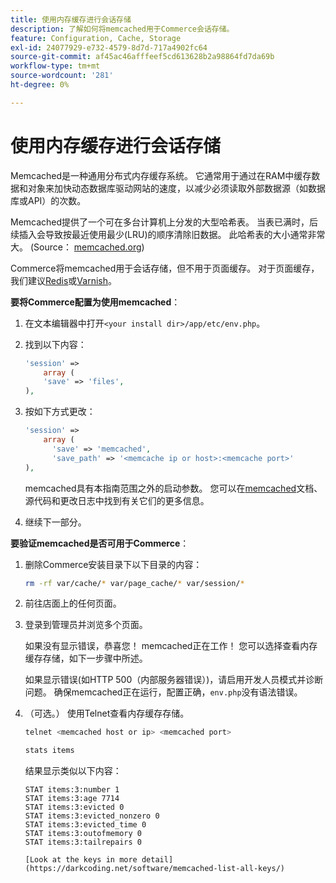 ```yaml
---
title: 使用内存缓存进行会话存储
description: 了解如何将memcached用于Commerce会话存储。
feature: Configuration, Cache, Storage
exl-id: 24077929-e732-4579-8d7d-717a4902fc64
source-git-commit: af45ac46afffeef5cd613628b2a98864fd7da69b
workflow-type: tm+mt
source-wordcount: '281'
ht-degree: 0%

---
```


# 使用内存缓存进行会话存储

Memcached是一种通用分布式内存缓存系统。 它通常用于通过在RAM中缓存数据和对象来加快动态数据库驱动网站的速度，以减少必须读取外部数据源（如数据库或API）的次数。

Memcached提供了一个可在多台计算机上分发的大型哈希表。 当表已满时，后续插入会导致按最近使用最少(LRU)的顺序清除旧数据。 此哈希表的大小通常非常大。 (Source： [memcached.org](https://www.memcached.org/))

Commerce将memcached用于会话存储，但不用于页面缓存。 对于页面缓存，我们建议[Redis](../cache/redis-pg-cache.md)或[Varnish](../cache/config-varnish.md)。

**要将Commerce配置为使用memcached**：

1. 在文本编辑器中打开`<your install dir>/app/etc/env.php`。
1. 找到以下内容：

   ```php
   'session' =>
       array (
       'save' => 'files',
   ),
   ```

1. 按如下方式更改：

   ```php
   'session' =>
       array (
         'save' => 'memcached',
         'save_path' => '<memcache ip or host>:<memcache port>'
   ),
   ```

   memcached具有本指南范围之外的启动参数。 您可以在[memcached](https://www.php.net/manual/en/memcached.sessions.php)文档、源代码和更改日志中找到有关它们的更多信息。

1. 继续下一部分。

**要验证memcached是否可用于Commerce**：

1. 删除Commerce安装目录下以下目录的内容：

   ```bash
   rm -rf var/cache/* var/page_cache/* var/session/*
   ```

1. 前往店面上的任何页面。

1. 登录到管理员并浏览多个页面。

   如果没有显示错误，恭喜您！ memcached正在工作！ 您可以选择查看内存缓存存储，如下一步骤中所述。

   如果显示错误(如HTTP 500（内部服务器错误）)，请启用开发人员模式并诊断问题。 确保memcached正在运行，配置正确，`env.php`没有语法错误。

1. （可选。） 使用Telnet查看内存缓存存储。

   ```bash
   telnet <memcached host or ip> <memcached port>
   ```

   ```bash
   stats items
   ```

   结果显示类似以下内容：

   ```terminal
   STAT items:3:number 1
   STAT items:3:age 7714
   STAT items:3:evicted 0
   STAT items:3:evicted_nonzero 0
   STAT items:3:evicted_time 0
   STAT items:3:outofmemory 0
   STAT items:3:tailrepairs 0
   
   [Look at the keys in more detail](https://darkcoding.net/software/memcached-list-all-keys/)
   ```
